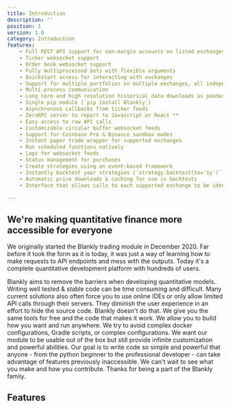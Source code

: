 ```yaml
---
title: Introduction
description: ''
position: 1
version: 1.0
category: Introduction
features:
    - Full REST API support for non-margin accounts on listed exchanges
    - Ticker websocket support
    - Order book websocket support
    - Fully multiprocessed bots with flexible arguments
    - Quickstart access for interacting with exchanges
    - Support for multiple portfolios on multiple exchanges, all independently
    - Multi-process communication
    - Long term and high resolution historical data downloads as pandas dataframes
    - Single pip module (`pip install Blankly`)
    - Asynchronous callbacks from ticker feeds
    - ZeroRPC server to report to Javascript or React **
    - Easy access to raw API calls
    - Customizable circular buffer websocket feeds
    - Support for Coinbase Pro & Binance sandbox modes
    - Instant paper trade wrapper for supported exchanges
    - Run scheduled functions natively
    - Logs for websocket feeds
    - Status management for purchases
    - Create strategies using an event-based framework
    - Instantly backtest your strategies (`strategy.backtest(to='1y')`)
    - Automatic price downloads & caching for use in backtests
    - Interface that allows calls to each supported exchange to be identical
	
---
```


## We're making quantitative finance more accessible for everyone

We originally started the Blankly trading module in December 2020. Far before it took the form as it is today, it was just a way of learning how to make requests to API endpoints and mess with the outputs. Today it's a complete quantitative development platform with hundreds of users.

Blankly aims to remove the barriers when developing quantitative models. Writing well tested & stable code can be time consuming and difficult. Many current solutions also often force you to use online IDEs or only allow limited API calls through their servers. They diminish the user experience in an effort to hide the source code. Blankly doesn't do that. We give you the same tools for free and the code that makes it work. We allow you to build how you want and run anywhere. 
We try to avoid complex docker configurations, Gradle scripts, or complex configurations. We want our module to be usable out of the box but still provide infinite customization and powerful abilities. Our goal is to write code so simple and powerful that anyone - from the python beginner to the professional developer - can take advantage of features previously inaccessible. We can't wait to see what you make and how you contribute. Thanks for being a part of the Blankly family.


## Features

<list :items="features"></list>
